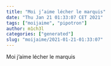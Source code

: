 ```yaml
---
title: "Moi j’aime lécher le marquis"
date: "Thu Jan 21 01:33:07 CET 2021"
tags: ["moijaime", "pipotron"]
author: m1ch3l
categories: ["generated"]
slug: "moijaime/2021-01-21-01:33:07"
---
```


Moi j’aime lécher le marquis
